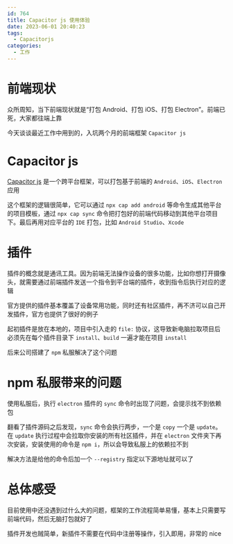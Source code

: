 ```yaml
---
id: 764
title: Capacitor js 使用体验
date: 2023-06-01 20:40:23
tags:
  - Capacitorjs
categories:
  - 工作
---
```


# 前端现状

众所周知，当下前端现状就是“打包 Android、打包 iOS、打包 Electron”。前端已死，大家都往端上靠

今天谈谈最近工作中用到的，入坑两个月的前端框架 `Capacitor js`

# Capacitor js

[Capacitor js](https://capacitorjs.com/) 是一个跨平台框架，可以打包基于前端的 `Android`、`iOS`、`Electron` 应用

这个框架的逻辑很简单，它可以通过 `npx cap add android` 等命令生成其他平台的项目模板，通过 `npx cap sync` 命令把打包好的前端代码移动到其他平台项目下。最后再用对应平台的 `IDE` 打包，比如 `Android Studio`、`Xcode`

# 插件

插件的概念就是通讯工具。因为前端无法操作设备的很多功能，比如你想打开摄像头，就需要通过前端插件发送一个指令到平台端的插件，收到指令后执行对应的逻辑

官方提供的插件基本覆盖了设备常用功能，同时还有社区插件，再不济可以自己开发插件，官方也提供了很好的例子

起初插件是放在本地的，项目中引入走的 `file:` 协议，这导致新电脑拉取项目后必须先在每个插件目录下 `install`、`build` 一遍才能在项目 `install`

后来公司搭建了 `npm` 私服解决了这个问题

# npm 私服带来的问题

使用私服后，执行 `electron` 插件的 `sync` 命令时出现了问题，会提示找不到依赖包

翻看了插件源码之后发现，`sync` 命令会执行两步，一个是 `copy` 一个是 `update`。在 `update` 执行过程中会拉取你安装的所有社区插件，并在 `electron` 文件夹下再次安装，安装使用的命令是 `npm i`，所以会导致私服上的依赖拉不到

解决方法是给他的命令后加一个 `--registry` 指定以下源地址就可以了

# 总体感受

目前使用中还没遇到过什么大的问题，框架的工作流程简单易懂，基本上只需要写前端代码，然后无脑打包就好了

插件开发也贼简单，新插件不需要在代码中注册等操作，引入即用，非常的 nice
